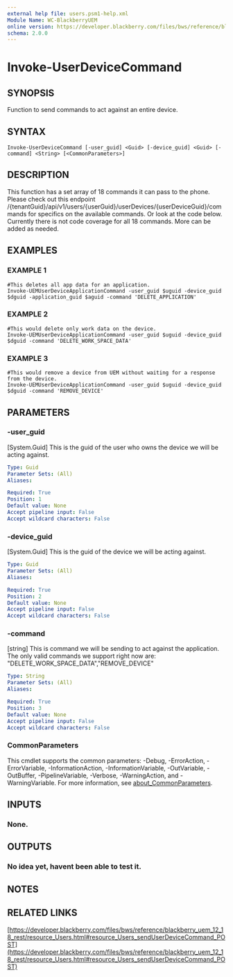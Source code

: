 ```yaml
---
external help file: users.psm1-help.xml
Module Name: WC-BlackberryUEM
online version: https://developer.blackberry.com/files/bws/reference/blackberry_uem_12_18_rest/resource_Users.html#resource_Users_sendUserDeviceCommand_POST
schema: 2.0.0
---
```


# Invoke-UserDeviceCommand

## SYNOPSIS
Function to send commands to act against an entire device.

## SYNTAX

```
Invoke-UserDeviceCommand [-user_guid] <Guid> [-device_guid] <Guid> [-command] <String> [<CommonParameters>]
```

## DESCRIPTION
This function has a set array of 18 commands it can pass to the phone.
Please check out this endpoint
/{tenantGuid}/api/v1/users/{userGuid}/userDevices/{userDeviceGuid}/commands
for specifics on the available commands.
Or look at the code below.
Currently there is not code coverage
for all 18 commands.
More can be added as needed.

## EXAMPLES

### EXAMPLE 1
```
#This deletes all app data for an application.
Invoke-UEMUserDeviceApplicationCommand -user_guid $uguid -device_guid $dguid -application_guid $aguid -command 'DELETE_APPLICATION'
```

### EXAMPLE 2
```
#This would delete only work data on the device.
Invoke-UEMUserDeviceApplicationCommand -user_guid $uguid -device_guid $dguid -command 'DELETE_WORK_SPACE_DATA'
```

### EXAMPLE 3
```
#This would remove a device from UEM without waiting for a response from the device.
Invoke-UEMUserDeviceApplicationCommand -user_guid $uguid -device_guid $dguid -command 'REMOVE_DEVICE'
```

## PARAMETERS

### -user_guid
\[System.Guid\] This is the guid of the user who owns the device we will be acting against.

```yaml
Type: Guid
Parameter Sets: (All)
Aliases:

Required: True
Position: 1
Default value: None
Accept pipeline input: False
Accept wildcard characters: False
```

### -device_guid
\[System.Guid\] This is the guid of the device we will be acting against.

```yaml
Type: Guid
Parameter Sets: (All)
Aliases:

Required: True
Position: 2
Default value: None
Accept pipeline input: False
Accept wildcard characters: False
```

### -command
\[string\] This is command we will be sending to act against the application.
The only valid commands
we support right now are: "DELETE_WORK_SPACE_DATA","REMOVE_DEVICE"

```yaml
Type: String
Parameter Sets: (All)
Aliases:

Required: True
Position: 3
Default value: None
Accept pipeline input: False
Accept wildcard characters: False
```

### CommonParameters
This cmdlet supports the common parameters: -Debug, -ErrorAction, -ErrorVariable, -InformationAction, -InformationVariable, -OutVariable, -OutBuffer, -PipelineVariable, -Verbose, -WarningAction, and -WarningVariable. For more information, see [about_CommonParameters](http://go.microsoft.com/fwlink/?LinkID=113216).

## INPUTS

### None.
## OUTPUTS

### No idea yet, havent been able to test it.
## NOTES

## RELATED LINKS

[https://developer.blackberry.com/files/bws/reference/blackberry_uem_12_18_rest/resource_Users.html#resource_Users_sendUserDeviceCommand_POST](https://developer.blackberry.com/files/bws/reference/blackberry_uem_12_18_rest/resource_Users.html#resource_Users_sendUserDeviceCommand_POST)

